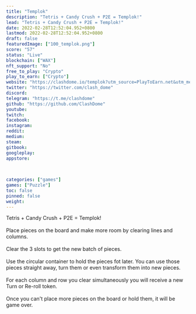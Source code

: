 ```yaml
---
title: "Templok"
description: "Tetris + Candy Crush + P2E = Templok!"
lead: "Tetris + Candy Crush + P2E = Templok!"
date: 2022-02-28T12:52:04.952+0800
lastmod: 2022-02-28T12:52:04.952+0800
draft: false
featuredImage: ["100_templok.png"]
score: "57"
status: "Live"
blockchain: ["WAX"]
nft_support: "No"
free_to_play: "Crypto"
play_to_earn: ["Crypto"]
website: "https://clashdome.io/templok?utm_source=PlayToEarn.net&utm_medium=organic&utm_campaign=gamepage"
twitter: "https://twitter.com/clash_dome"
discord: 
telegram: "https://t.me/clashdome"
github: "https://github.com/ClashDome"
youtube: 
twitch: 
facebook: 
instagram: 
reddit: 
medium: 
steam: 
gitbook: 
googleplay: 
appstore: 

  
    
categories: ["games"]
games: ["Puzzle"]
toc: false
pinned: false
weight: 
---
```

Tetris + Candy Crush + P2E = Templok!<br> <br> Place pieces on the board and make more room by clearing lines and columns.<br> <br> Clear the 3 slots to get the new batch of pieces.<br> <br> Use the circular container to hold the pieces fot later. You can use those pieces straight away, turn them or even transform them into new pieces.<br> <br> For each column and row you clear simultaneously you will receive a new Turn or Re-roll token.<br> <br> Once you can't place more pieces on the board or hold them, it will be game over.